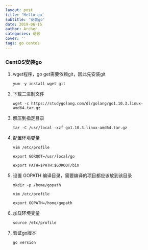 ```yaml
---
layout: post
title: 'Hello go'
subtitle: '安装go'
date: 2019-06-15
author: Archer
categories: 语言
cover: ''
tags: go centos
---
```


### CentOS安装go

1. wget程序，go get需要依赖git，因此先安装git

   `yum -y install wget git`

2. 下载二进制文件

   `wget -c https://studygolang.com/dl/golang/go1.10.3.linux-amd64.tar.gz`

3. 解压到指定目录

   `tar -C /usr/local -xzf go1.10.3.linux-amd64.tar.gz`

4. 配置环境变量

   `vim /etc/profile`

   `export GOROOT=/usr/local/go`

   `export PATH=$PATH:$GOROOT/bin`

5. 设置 GOPATH 编译目录，需要编译的项目都应该放到该目录

   `mkdir -p /home/gopath`

   `vim /etc/profile`

   `export GOPATH=/home/gopath`

6. 加载环境变量

   `source /etc/profile`

7. 验证go版本

   `go version`
